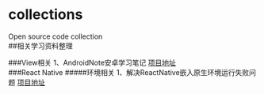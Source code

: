 # collections
Open source code collection<br>
##相关学习资料整理

###View相关
1、AndroidNote安卓学习笔记  [项目地址](https://github.com/GcsSloop/AndroidNote) <br>
###React Native
#####环境相关
1、解决ReactNative嵌入原生环境运行失败问题  [项目地址](https://github.com/Kennytian/embedded) <br>

